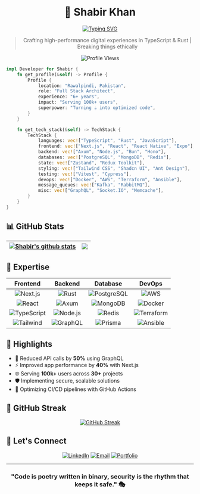 <div align="center">

# 🔮 Shabir Khan
[![Typing SVG](https://readme-typing-svg.demolab.com?font=Fira+Code&size=24&pause=1000&color=6E56CF&center=true&vCenter=true&width=435&lines=Full+Stack+Architect;Security+Enthusiast;Performance+Optimizer;System+Designer)](https://git.io/typing-svg)

> Crafting high-performance digital experiences in TypeScript & Rust | Breaking things ethically

![Profile Views](https://komarev.com/ghpvc/?username=shabirkhan23&color=blueviolet)

</div>

```rust
impl Developer for Shabir {
    fn get_profile(&self) -> Profile {
        Profile {
            location: "Rawalpindi, Pakistan",
            role: "Full Stack Architect",
            experience: "6+ years",
            impact: "Serving 100k+ users",
            superpower: "Turning ☕ into optimized code",
        }
    }

    fn get_tech_stack(&self) -> TechStack {
        TechStack {
            languages: vec!["TypeScript", "Rust", "JavaScript"],
            frontend: vec!["Next.js", "React", "React Native", "Expo"],
            backend: vec!["Axum", "Node.js", "Bun", "Hono"],
            databases: vec!["PostgreSQL", "MongoDB", "Redis"],
            state: vec!["Zustand", "Redux Toolkit"],
            styling: vec!["Tailwind CSS", "Shadcn UI", "Ant Design"],
            testing: vec!["Vitest", "Cypress"],
            devops: vec!["Docker", "AWS", "Terraform", "Ansible"],
            message_queues: vec!["Kafka", "RabbitMQ"],
            misc: vec!["GraphQL", "Socket.IO", "Memcache"],
        }
    }
}
```

## 📊 GitHub Stats

<div align="center">
  
| <a href="https://github.com/shabirkhan23/github-readme-stats"><img align="center" src="https://github-readme-stats.vercel.app/api?username=shabirkhan23&show_icons=true&include_all_commits=true&theme=aura&hide_border=true" alt="Shabir's github stats" /></a> | <a href="https://github.com/shabirkhan23/github-readme-stats"><img align="center" src="https://github-readme-stats.vercel.app/api/top-langs/?username=shabirkhan23&layout=compact&theme=aura&hide_border=true" /></a> |
| ------------- | ------------- |

</div>

## 🎯 Expertise

<div align="center">

| Frontend | Backend | Database | DevOps |
|:--------:|:-------:|:--------:|:------:|
| ![Next.js](https://img.shields.io/badge/Next.js-000?logo=nextdotjs&logoColor=fff&style=for-the-badge) | ![Rust](https://img.shields.io/badge/Rust-000?logo=rust&logoColor=fff&style=for-the-badge) | ![PostgreSQL](https://img.shields.io/badge/PostgreSQL-316192?style=for-the-badge&logo=postgresql&logoColor=white) | ![AWS](https://img.shields.io/badge/AWS-232F3E?style=for-the-badge&logo=amazon-aws&logoColor=white) |
| ![React](https://img.shields.io/badge/React-61DAFB?logo=react&logoColor=000&style=for-the-badge) | ![Axum](https://img.shields.io/badge/Axum-000?logo=rust&logoColor=fff&style=for-the-badge) | ![MongoDB](https://img.shields.io/badge/MongoDB-47A248?logo=mongodb&logoColor=fff&style=for-the-badge) | ![Docker](https://img.shields.io/badge/Docker-2496ED?logo=docker&logoColor=fff&style=for-the-badge) |
| ![TypeScript](https://img.shields.io/badge/TypeScript-3178C6?logo=typescript&logoColor=fff&style=for-the-badge) | ![Node.js](https://img.shields.io/badge/Node.js-339933?logo=nodedotjs&logoColor=fff&style=for-the-badge) | ![Redis](https://img.shields.io/badge/Redis-DC382D?logo=redis&logoColor=fff&style=for-the-badge) | ![Terraform](https://img.shields.io/badge/Terraform-7B42BC?logo=terraform&logoColor=fff&style=for-the-badge) |
| ![Tailwind](https://img.shields.io/badge/Tailwind-06B6D4?logo=tailwindcss&logoColor=fff&style=for-the-badge) | ![GraphQL](https://img.shields.io/badge/GraphQL-E10098?logo=graphql&logoColor=fff&style=for-the-badge) | ![Prisma](https://img.shields.io/badge/Prisma-2D3748?logo=prisma&logoColor=fff&style=for-the-badge) | ![Ansible](https://img.shields.io/badge/Ansible-EE0000?logo=ansible&logoColor=fff&style=for-the-badge) |

</div>

## 🚀 Highlights

- 🎯 Reduced API calls by **50%** using GraphQL
- ⚡ Improved app performance by **40%** with Next.js
- 🌐 Serving **100k+** users across **30+** projects
- 🛡️ Implementing secure, scalable solutions
- 🔄 Optimizing CI/CD pipelines with GitHub Actions

## 🌟 GitHub Streak

<div align="center">
  
[![GitHub Streak](https://github-readme-streak-stats.herokuapp.com/?user=shabirkhan23&theme=aura&hide_border=true)](https://github.com/shabirkhan23)

</div>

## 🤝 Let's Connect

<div align="center">
  
[![LinkedIn](https://img.shields.io/badge/LinkedIn-0077B5?style=for-the-badge&logo=linkedin&logoColor=white)](https://linkedin.com/in/shabirkhan23)
[![Email](https://img.shields.io/badge/Email-D14836?style=for-the-badge&logo=gmail&logoColor=white)](mailto:shabirkhan.dev@gmail.com)
[![Portfolio](https://img.shields.io/badge/Portfolio-000000?style=for-the-badge&logo=About.me&logoColor=white)](https://your-portfolio-url.com)

</div>

<div align="center">

---

### "Code is poetry written in binary, security is the rhythm that keeps it safe." 🎭

</div>
